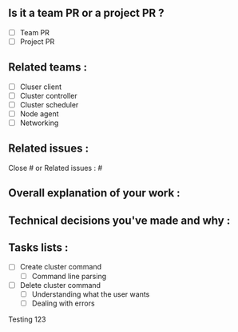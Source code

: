 ## Is it a team PR or a project PR ?
- [ ] Team PR
- [ ] Project PR

## Related teams :
- [ ] Cluser client
- [ ] Cluster controller
- [ ] Cluster scheduler
- [ ] Node agent
- [ ] Networking

## Related issues :
Close #
or
Related issues : #

## Overall explanation of your work :

## Technical decisions you've made and why :

## Tasks lists :

- [ ] Create cluster command
    - [ ] Command line parsing
- [ ] Delete cluster command
    - [ ] Understanding what the user wants
    - [ ] Dealing with errors

Testing 123